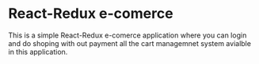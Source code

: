 # React-Redux e-comerce

  This is a simple React-Redux e-comerce application where you can login and do shoping with out payment all the cart managemnet system avialble in this application.